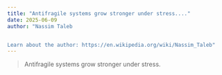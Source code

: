 ```yaml
---
title: "Antifragile systems grow stronger under stress...."
date: 2025-06-09
author: "Nassim Taleb


Learn about the author: https://en.wikipedia.org/wiki/Nassim_Taleb"
---
```


> Antifragile systems grow stronger under stress.
